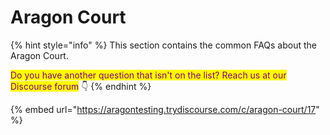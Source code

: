 # Aragon Court

{% hint style="info" %}
This section contains the common FAQs about the Aragon Court.

<mark style="color:purple;">Do you have another question that isn't on the list? Reach us at our Discourse forum</mark> 👇
{% endhint %}

{% embed url="https://aragontesting.trydiscourse.com/c/aragon-court/17" %}

